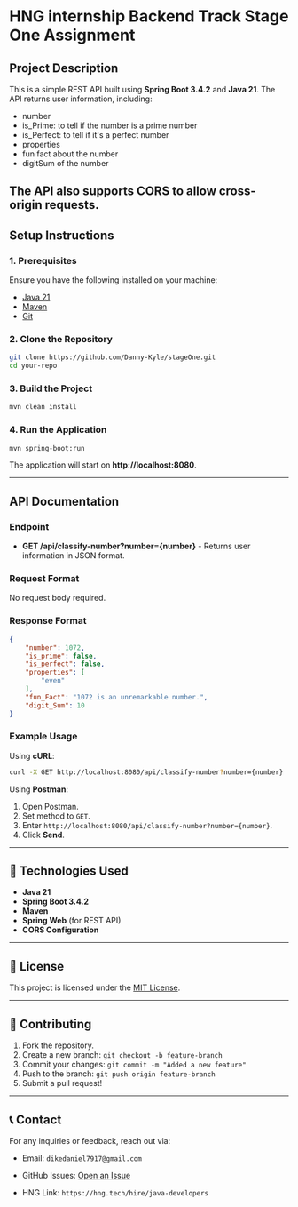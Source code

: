 # HNG internship Backend Track Stage One Assignment

## Project Description
This is a simple REST API built using **Spring Boot 3.4.2** and **Java 21**. The API returns user information, including:
- number
- is_Prime: to tell if the number is a prime number
- is_Perfect: to tell if it's a perfect number
- properties
- fun fact about the number
- digitSum of the number

The API also supports **CORS** to allow cross-origin requests.
---

## Setup Instructions

### **1. Prerequisites**
Ensure you have the following installed on your machine:
- [Java 21](https://www.oracle.com/java/technologies/javase/jdk21-archive-downloads.html)
- [Maven](https://maven.apache.org/download.cgi)
- [Git](https://git-scm.com/)

### **2. Clone the Repository**
```sh
git clone https://github.com/Danny-Kyle/stageOne.git
cd your-repo
```

### **3. Build the Project**
```sh
mvn clean install
```

### **4. Run the Application**
```sh
mvn spring-boot:run
```
The application will start on **http://localhost:8080**.

---

## API Documentation

### **Endpoint**
- **GET /api/classify-number?number={number}** - Returns user information in JSON format.

### **Request Format**
No request body required.

### **Response Format**
```json
{
    "number": 1072,
    "is_prime": false,
    "is_perfect": false,
    "properties": [
        "even"
    ],
    "fun_Fact": "1072 is an unremarkable number.",
    "digit_Sum": 10
}
```

### **Example Usage**
Using **cURL**:
```sh
curl -X GET http://localhost:8080/api/classify-number?number={number}
```

Using **Postman**:
1. Open Postman.
2. Set method to `GET`.
3. Enter `http://localhost:8080/api/classify-number?number={number}`.
4. Click **Send**.

---

## 🔧 Technologies Used
- **Java 21**
- **Spring Boot 3.4.2**
- **Maven**
- **Spring Web** (for REST API)
- **CORS Configuration**

---

## 📜 License
This project is licensed under the [MIT License](LICENSE).

---

## 🤝 Contributing
1. Fork the repository.
2. Create a new branch: `git checkout -b feature-branch`
3. Commit your changes: `git commit -m "Added a new feature"`
4. Push to the branch: `git push origin feature-branch`
5. Submit a pull request!

---

## 📞 Contact
For any inquiries or feedback, reach out via:
- Email: `dikedaniel7917@gmail.com`
- GitHub Issues: [Open an Issue](https://github.com/Danny-Kyle/stageOne/issues)


- HNG Link: `https://hng.tech/hire/java-developers`


